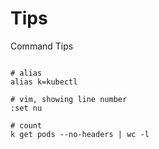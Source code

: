 # Tips

&#x20;

Command Tips

```vim

# alias
alias k=kubectl

# vim, showing line number
:set nu

# count
k get pods --no-headers | wc -l


```
